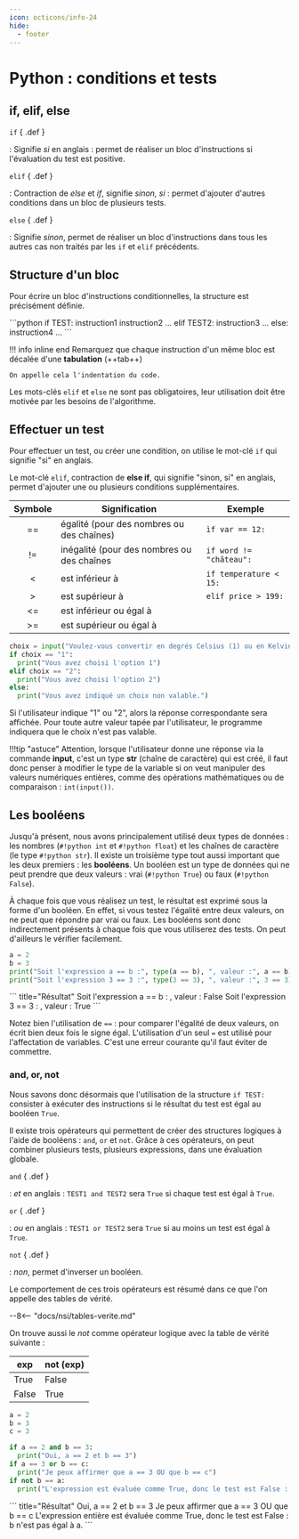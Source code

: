 ```yaml
---
icon: octicons/info-24
hide:
  - footer
---
```

# Python : conditions et tests
## if, elif, else

`if` { .def }

:   Signifie _si_ en anglais : permet de réaliser un bloc d'instructions si l'évaluation du test est positive.

`elif` { .def }

:   Contraction de _else_ et _if_, signifie _sinon, si_ : permet d'ajouter d'autres conditions dans un bloc de plusieurs tests.

`else` { .def }

:   Signifie _sinon_, permet de réaliser un bloc d'instructions dans tous les autres cas non traités par les `if` et `elif` précédents.

## Structure d'un bloc
Pour écrire un bloc d'instructions conditionnelles, la structure est précisément définie.

<div class="grid" markdown>
```python
if TEST:
  instruction1
  instruction2
  ...
elif TEST2:
  instruction3
  ...
else:
  instruction4
  ...
```

!!! info inline end
    Remarquez que chaque instruction d'un même bloc est décalée d'une **tabulation** (++tab++)

    On appelle cela l'indentation du code.

</div>

Les mots-clés `elif` et `else` ne sont pas obligatoires, leur utilisation doit être motivée par les besoins de l'algorithme.

## Effectuer un test

Pour effectuer un test, ou créer une condition, on utilise le mot-clé `if` qui signifie "si" en anglais.

Le mot-clé `elif`, contraction de **else if**, qui signifie "sinon, si" en anglais, permet d'ajouter une ou plusieurs conditions supplémentaires.


| Symbole | Signification                              | Exemple                 |
|:-------:| ------------------------------------------ | ----------------------- |
|    ==   | égalité (pour des nombres ou des chaînes)  | `ìf var == 12:`         |
|    !=   | inégalité (pour des nombres ou des chaînes | `if word != "château":` |
|    <    | est inférieur à                            | `if temperature < 15:`  |
|    >    | est supérieur à                            | `elif price > 199:`     |
|    <=   | est inférieur ou égal à                    |                         |
|    >=   | est supérieur ou égal à                    |                         |


```python title="exemple : mettre en place un choix d'options"
choix = input("Voulez-vous convertir en degrés Celsius (1) ou en Kelvin (2) ? \n")
if choix == "1":
  print("Vous avez choisi l'option 1")
elif choix == "2":
  print("Vous avez choisi l'option 2")
else:
  print("Vous avez indiqué un choix non valable.")
```

Si l'utilisateur indique "1" ou "2", alors la réponse correspondante sera affichée. Pour toute autre valeur tapée par l'utilisateur, le programme indiquera que le choix n'est pas valable.

!!!tip "astuce"
    Attention, lorsque l'utilisateur donne une réponse via la commande **input**, c'est un type **str** (chaîne de caractère) qui est créé, il faut donc penser à modifier le type de la variable si on veut manipuler des valeurs numériques entières, comme des opérations mathématiques ou de comparaison : `int(input())`.

## Les booléens
Jusqu'à présent, nous avons principalement utilisé deux types de données : les nombres (`#!python int` et `#!python float`) et les chaînes de caractère (le type `#!python str`). Il existe un troisième type tout aussi important que les deux premiers : les **booléens**. Un booléen est un type de données qui ne peut prendre que deux valeurs : vrai (`#!python True`) ou faux (`#!python False`).

À chaque fois que vous réalisez un test, le résultat est exprimé sous la forme d'un booléen. En effet, si vous testez l'égalité entre deux valeurs, on ne peut que répondre par vrai ou faux. Les booléens sont donc indirectement présents à chaque fois que vous utiliserez des tests. On peut d'ailleurs le vérifier facilement.

``` python
a = 2
b = 3
print("Soit l'expression a == b :", type(a == b), ", valeur :", a == b)
print("Soit l'expression 3 == 3 :", type(3 == 3), ", valeur :", 3 == 3)
```
<div class="result" markdown>
``` title="Résultat"
Soit l'expression a == b : <class 'bool'> , valeur : False
Soit l'expression 3 == 3 : <class 'bool'> , valeur : True
```
</div>

Notez bien l'utilisation de `==` : pour comparer l'égalité de deux valeurs, on écrit bien deux fois le signe égal. L'utilisation d'un seul `=` est utilisé pour l'affectation de variables. C'est une erreur courante qu'il faut éviter de commettre.

### and, or, not
Nous savons donc désormais que l'utilisation de la structure `if TEST:` consister à exécuter des instructions si le résultat du test est égal au booléen `True`.

Il existe trois opérateurs qui permettent de créer des structures logiques à l'aide de booléens : `and`, `or` et `not`. Grâce à ces opérateurs, on peut combiner plusieurs tests, plusieurs expressions, dans une évaluation globale.

`and` { .def }

:    _et_ en anglais : `TEST1 and TEST2` sera `True` si chaque test est égal à `True`.

`or` { .def }

:    _ou_ en anglais : `TEST1 or TEST2` sera `True` si au moins un test est égal à `True`.

`not` { .def }

:    _non_, permet d'inverser un booléen.

Le comportement de ces trois opérateurs est résumé dans ce que l'on appelle des tables de vérité.

--8<-- "docs/nsi/tables-verite.md"

On trouve aussi le *not* comme opérateur logique avec la table de vérité suivante :

| exp   | not (exp) |
| ----- | --------- |
| True  | False     |
| False | True      |

``` python title="Exemple d'utilisation" linenums="1"
a = 2
b = 3
c = 3

if a == 2 and b == 3:
  print("Oui, a == 2 et b == 3")
if a == 3 or b == c:
  print("Je peux affirmer que a == 3 OU que b == c")
if not b == a:
  print("L'expression est évaluée comme True, donc le test est False : b n'est pas égal à a.")
```
<div class="result" markdown>
``` title="Résultat"
Oui, a == 2 et b == 3
Je peux affirmer que a == 3 OU que b == c
L'expression entière est évaluée comme True, donc le test est False : b n'est pas égal à a.
```
</div>